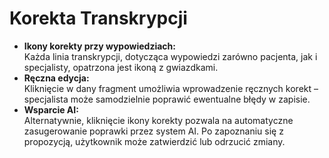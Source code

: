 # Korekta Transkrypcji

* **Ikony korekty przy wypowiedziach:**\
  Każda linia transkrypcji, dotycząca wypowiedzi zarówno pacjenta, jak i specjalisty, opatrzona jest ikoną z gwiazdkami.
* **Ręczna edycja:**\
  Kliknięcie w dany fragment umożliwia wprowadzenie ręcznych korekt – specjalista może samodzielnie poprawić ewentualne błędy w zapisie.
* **Wsparcie AI:**\
  Alternatywnie, kliknięcie ikony korekty pozwala na automatyczne zasugerowanie poprawki przez system AI. Po zapoznaniu się z propozycją, użytkownik może zatwierdzić lub odrzucić zmiany.
